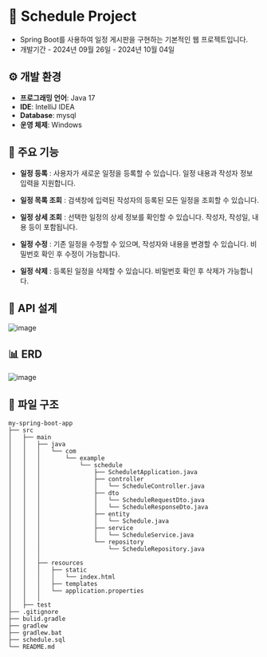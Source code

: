 # 📅 Schedule Project
- Spring Boot를 사용하여 일정 게시판을 구현하는 기본적인 웹 프로젝트입니다.
- 개발기간 - 2024년 09월 26일 - 2024년 10월 04일

## ⚙️ 개발 환경
- **프로그래밍 언어**: Java 17
- **IDE**: IntelliJ IDEA
- **Database**: mysql 
- **운영 체제**: Windows

## 📌 주요 기능
- **일정 등록**
: 사용자가 새로운 일정을 등록할 수 있습니다. 일정 내용과 작성자 정보 입력을 지원합니다.

- **일정 목록 조회**
: 검색창에 입력된 작성자의 등록된 모든 일정을 조회할 수 있습니다.

- **일정 상세 조회**
: 선택한 일정의 상세 정보를 확인할 수 있습니다. 작성자, 작성일, 내용 등이 포함됩니다.

- **일정 수정**
: 기존 일정을 수정할 수 있으며, 작성자와 내용을 변경할 수 있습니다. 비밀번호 확인 후 수정이 가능합니다.

- **일정 삭제**
: 등록된 일정을 삭제할 수 있습니다. 비밀번호 확인 후 삭제가 가능합니다.

## 🔗 API 설계
![image](https://github.com/user-attachments/assets/a3379155-e1cc-463b-b4c5-a3cdf1da0366)





## 📊  ERD
![image](https://github.com/user-attachments/assets/056df7ae-a9d7-48da-8549-e89575b55fd8)





## 📁 파일 구조
```
my-spring-boot-app
├── src
│   ├── main
│   │   ├── java
│   │   │   └── com
│   │   │       └── example
│   │   │           └── schedule
│   │   │               ├── ScheduletApplication.java
│   │   │               ├── controller
│   │   │               │   └── ScheduleController.java
│   │   │               ├── dto
│   │   │               │   └── ScheduleRequestDto.java
│   │   │               │   └── ScheduleResponseDto.java
│   │   │               ├── entity
│   │   │               │   └── Schedule.java
│   │   │               ├── service
│   │   │               │   └── ScheduleService.java
│   │   │               └── repository
│   │   │                   └── ScheduleRepository.java
│   │   │               
│   │   ├── resources
│   │   │   ├── static
│   │   │   │   └── index.html
│   │   │   ├── templates
│   │   │   └── application.properties
│   │   │    
│   ├── test
├── .gitignore
├── bulid.gradle
├── gradlew
├── gradlew.bat
├── schedule.sql
└── README.md
